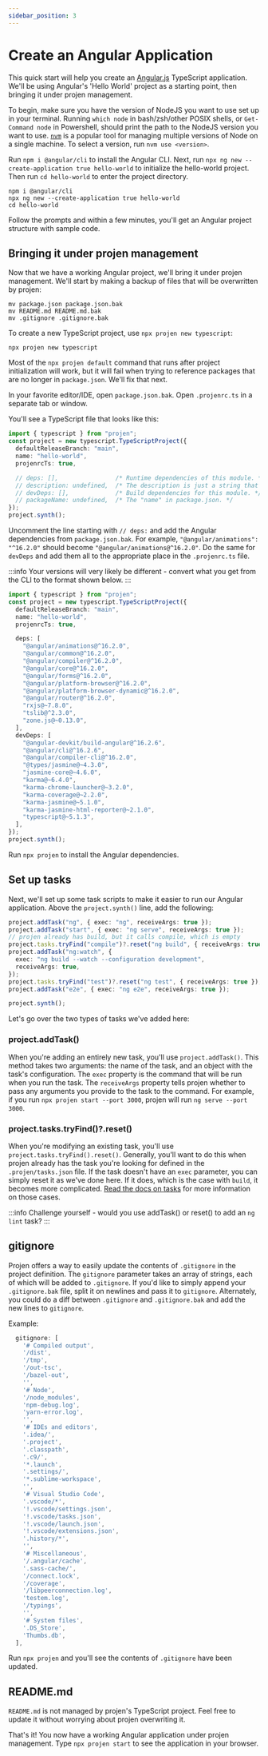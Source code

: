 ```yaml
---
sidebar_position: 3
---
```


# Create an Angular Application

This quick start will help you create an [Angular.js](https://angular.io/) TypeScript application.
We'll be using Angular's 'Hello World' project as a starting point, then bringing it under projen
management.

To begin, make sure you have the version of NodeJS you want to use set up in your terminal.
Running `which node` in bash/zsh/other POSIX shells, or `Get-Command node` in Powershell,
should print the path to the NodeJS version you want to use. [`nvm`](https://github.com/nvm-sh/nvm)
is a popular tool for managing multiple versions of Node on a single machine.
To select a version, run `nvm use <version>`.

Run `npm i @angular/cli` to install the Angular CLI. Next, run
`npx ng new --create-application true hello-world` to initialize the hello-world project.
Then run `cd hello-world` to enter the project directory.

```shell
npm i @angular/cli
npx ng new --create-application true hello-world
cd hello-world
```

Follow the prompts and within a few minutes, you'll get an Angular project structure with sample
code.

## Bringing it under projen management

Now that we have a working Angular project, we'll bring it under projen management. We'll start
by making a backup of files that will be overwritten by projen:

```shell
mv package.json package.json.bak
mv README.md README.md.bak
mv .gitignore .gitignore.bak
```

To create a new TypeScript project, use `npx projen new typescript`:

```shell
npx projen new typescript
```

Most of the `npx projen default` command that runs after project initialization will work, but
it will fail when trying to reference packages that are no longer in `package.json`. We'll fix
that next.

In your favorite editor/IDE, open `package.json.bak`. Open `.projenrc.ts` in a separate tab or window.

You'll see a TypeScript file that looks like this:

```ts
import { typescript } from "projen";
const project = new typescript.TypeScriptProject({
  defaultReleaseBranch: "main",
  name: "hello-world",
  projenrcTs: true,

  // deps: [],                /* Runtime dependencies of this module. */
  // description: undefined,  /* The description is just a string that helps people understand the purpose of the package. */
  // devDeps: [],             /* Build dependencies for this module. */
  // packageName: undefined,  /* The "name" in package.json. */
});
project.synth();
```

Uncomment the line starting with `// deps:` and add the Angular dependencies from `package.json.bak`. For example,
`"@angular/animations": "^16.2.0"` should become `"@angular/animations@^16.2.0"`. Do the same for `devDeps` and
add them all to the appropriate place in the `.projenrc.ts` file.

:::info
Your versions will very likely be different - convert what you get from the CLI to the format
shown below.
:::

```ts
import { typescript } from "projen";
const project = new typescript.TypeScriptProject({
  defaultReleaseBranch: "main",
  name: "hello-world",
  projenrcTs: true,

  deps: [
    "@angular/animations@^16.2.0",
    "@angular/common@^16.2.0",
    "@angular/compiler@^16.2.0",
    "@angular/core@^16.2.0",
    "@angular/forms@^16.2.0",
    "@angular/platform-browser@^16.2.0",
    "@angular/platform-browser-dynamic@^16.2.0",
    "@angular/router@^16.2.0",
    "rxjs@~7.8.0",
    "tslib@^2.3.0",
    "zone.js@~0.13.0",
  ],
  devDeps: [
    "@angular-devkit/build-angular@^16.2.6",
    "@angular/cli@^16.2.6",
    "@angular/compiler-cli@^16.2.0",
    "@types/jasmine@~4.3.0",
    "jasmine-core@~4.6.0",
    "karma@~6.4.0",
    "karma-chrome-launcher@~3.2.0",
    "karma-coverage@~2.2.0",
    "karma-jasmine@~5.1.0",
    "karma-jasmine-html-reporter@~2.1.0",
    "typescript@~5.1.3",
  ],
});
project.synth();
```

Run `npx projen` to install the Angular dependencies.

## Set up tasks

Next, we'll set up some task scripts to make it easier to run our Angular application. Above
the `project.synth()` line, add the following:

```ts
project.addTask("ng", { exec: "ng", receiveArgs: true });
project.addTask("start", { exec: "ng serve", receiveArgs: true });
// projen already has build, but it calls compile, which is empty
project.tasks.tryFind("compile")?.reset("ng build", { receiveArgs: true });
project.addTask("ng:watch", {
  exec: "ng build --watch --configuration development",
  receiveArgs: true,
});
project.tasks.tryFind("test")?.reset("ng test", { receiveArgs: true });
project.addTask("e2e", { exec: "ng e2e", receiveArgs: true });

project.synth();
```

Let's go over the two types of tasks we've added here:

### project.addTask()

When you're adding an entirely new task, you'll use `project.addTask()`. This method takes two
arguments: the name of the task, and an object with the task's configuration. The `exec` property
is the command that will be run when you run the task. The `receiveArgs` property tells projen
whether to pass any arguments you provide to the task to the command. For example, if you run
`npx projen start --port 3000`, projen will run `ng serve --port 3000`.

### project.tasks.tryFind()?.reset()

When you're modifying an existing task, you'll use `project.tasks.tryFind().reset()`. Generally,
you'll want to do this when projen already has the task you're looking for defined in the
`.projen/tasks.json` file. If the task doesn't have an `exec` parameter, you can simply reset it
as we've done here.
If it does, which is the case with `build`, it becomes more complicated. [Read the docs on
tasks](/docs/concepts/tasks/) for more information on those cases.

:::info
Challenge yourself - would you use addTask() or reset() to add an `ng lint` task?
:::

## gitignore

Projen offers a way to easily update the contents of `.gitignore` in the project definition.
The `gitignore` parameter takes an array of strings, each of which will be added to `.gitignore`.
If you'd like to simply append your `.gitignore.bak` file, split it on newlines and pass it to
`gitignore`. Alternately, you could do a diff between `.gitignore` and `.gitignore.bak` and
add the new lines to `gitignore`.

Example:

```ts
  gitignore: [
    '# Compiled output',
    '/dist',
    '/tmp',
    '/out-tsc',
    '/bazel-out',
    '',
    '# Node',
    '/node_modules',
    'npm-debug.log',
    'yarn-error.log',
    '',
    '# IDEs and editors',
    '.idea/',
    '.project',
    '.classpath',
    '.c9/',
    '*.launch',
    '.settings/',
    '*.sublime-workspace',
    '',
    '# Visual Studio Code',
    '.vscode/*',
    '!.vscode/settings.json',
    '!.vscode/tasks.json',
    '!.vscode/launch.json',
    '!.vscode/extensions.json',
    '.history/*',
    '',
    '# Miscellaneous',
    '/.angular/cache',
    '.sass-cache/',
    '/connect.lock',
    '/coverage',
    '/libpeerconnection.log',
    'testem.log',
    '/typings',
    '',
    '# System files',
    '.DS_Store',
    'Thumbs.db',
  ],
```

Run `npx projen` and you'll see the contents of `.gitignore` have been updated.

## README.md

`README.md` is not managed by projen's TypeScript project. Feel free to update it without
worrying about projen overwriting it.

That's it! You now have a working Angular application under projen management. Type
`npx projen start` to see the application in your browser.
